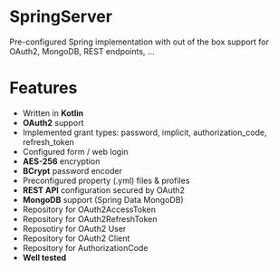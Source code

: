 # SpringServer
Pre-configured Spring implementation with out of the box support for OAuth2, MongoDB, REST endpoints, ...

# Features
 - Written in **Kotlin**
 - **OAuth2** support
 - Implemented grant types: password, implicit, authorization_code, refresh_token
 - Configured form / web login
 - **AES-256** encryption
 - **BCrypt** password encoder
 - Preconfigured property (.yml) files & profiles
 - **REST API** configuration secured by OAuth2
 - **MongoDB** support (Spring Data MongoDB)
 - Repository for OAuth2AccessToken
 - Repository for OAuth2RefreshToken
 - Reposotiry for OAuth2 User
 - Repository for OAuth2 Client
 - Repository for AuthorizationCode
 - **Well tested**
